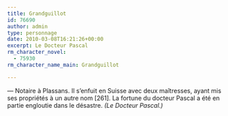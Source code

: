 ```yaml
---
title: Grandguillot
id: 76690
author: admin
type: personnage
date: 2010-03-08T16:21:26+00:00
excerpt: Le Docteur Pascal
rm_character_novel:
  - 75930
rm_character_name_main: Grandguillot

---
```

— Notaire à Plassans. Il s&rsquo;enfuit en Suisse avec deux maîtresses, ayant mis ses propriétés à un autre nom [261]. La fortune du docteur Pascal a été en partie engloutie dans le désastre. _(Le Docteur Pascal.)_